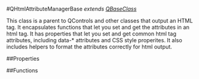#QHtmlAttributeManagerBase
*extends [QBaseClass](QBaseClass.md)*

This class is a parent to QControls and other classes that output an HTML tag. It encapsulates functions that let you set and get the attributes in an html tag. It has properties that let you set and get common html tag attributes, including data-* attributes and CSS style properites. It also includes helpers to format the attributes[]() correctly for html output.

##Properties


##Functions